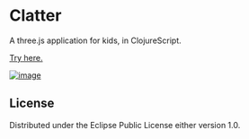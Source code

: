 # Clatter

A three.js application for kids, in ClojureScript.

[Try here.](http://rafflesiana.github.io/clatter)

[![image](http://rafflesiana.github.io/clatter/resources/image.png)](http://rafflesiana.github.io/clatter)

## License

Distributed under the Eclipse Public License either version 1.0.
